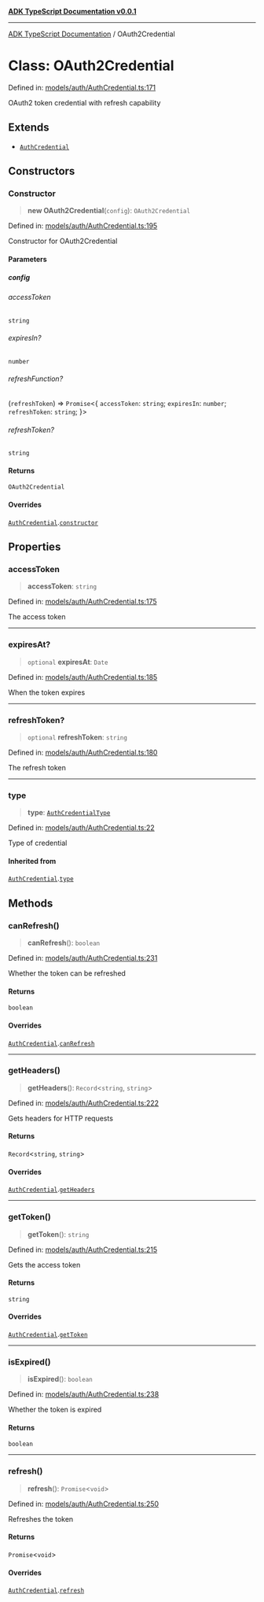 [**ADK TypeScript Documentation v0.0.1**](../README.md)

***

[ADK TypeScript Documentation](../globals.md) / OAuth2Credential

# Class: OAuth2Credential

Defined in: [models/auth/AuthCredential.ts:171](https://github.com/pontus-devoteam/adk-typescript/blob/0f66151c645c59f98bf29f75515acbeb98026e1f/src/models/auth/AuthCredential.ts#L171)

OAuth2 token credential with refresh capability

## Extends

- [`AuthCredential`](AuthCredential.md)

## Constructors

### Constructor

> **new OAuth2Credential**(`config`): `OAuth2Credential`

Defined in: [models/auth/AuthCredential.ts:195](https://github.com/pontus-devoteam/adk-typescript/blob/0f66151c645c59f98bf29f75515acbeb98026e1f/src/models/auth/AuthCredential.ts#L195)

Constructor for OAuth2Credential

#### Parameters

##### config

###### accessToken

`string`

###### expiresIn?

`number`

###### refreshFunction?

(`refreshToken`) => `Promise`\<\{ `accessToken`: `string`; `expiresIn`: `number`; `refreshToken`: `string`; \}\>

###### refreshToken?

`string`

#### Returns

`OAuth2Credential`

#### Overrides

[`AuthCredential`](AuthCredential.md).[`constructor`](AuthCredential.md#constructor)

## Properties

### accessToken

> **accessToken**: `string`

Defined in: [models/auth/AuthCredential.ts:175](https://github.com/pontus-devoteam/adk-typescript/blob/0f66151c645c59f98bf29f75515acbeb98026e1f/src/models/auth/AuthCredential.ts#L175)

The access token

***

### expiresAt?

> `optional` **expiresAt**: `Date`

Defined in: [models/auth/AuthCredential.ts:185](https://github.com/pontus-devoteam/adk-typescript/blob/0f66151c645c59f98bf29f75515acbeb98026e1f/src/models/auth/AuthCredential.ts#L185)

When the token expires

***

### refreshToken?

> `optional` **refreshToken**: `string`

Defined in: [models/auth/AuthCredential.ts:180](https://github.com/pontus-devoteam/adk-typescript/blob/0f66151c645c59f98bf29f75515acbeb98026e1f/src/models/auth/AuthCredential.ts#L180)

The refresh token

***

### type

> **type**: [`AuthCredentialType`](../enumerations/AuthCredentialType.md)

Defined in: [models/auth/AuthCredential.ts:22](https://github.com/pontus-devoteam/adk-typescript/blob/0f66151c645c59f98bf29f75515acbeb98026e1f/src/models/auth/AuthCredential.ts#L22)

Type of credential

#### Inherited from

[`AuthCredential`](AuthCredential.md).[`type`](AuthCredential.md#type)

## Methods

### canRefresh()

> **canRefresh**(): `boolean`

Defined in: [models/auth/AuthCredential.ts:231](https://github.com/pontus-devoteam/adk-typescript/blob/0f66151c645c59f98bf29f75515acbeb98026e1f/src/models/auth/AuthCredential.ts#L231)

Whether the token can be refreshed

#### Returns

`boolean`

#### Overrides

[`AuthCredential`](AuthCredential.md).[`canRefresh`](AuthCredential.md#canrefresh)

***

### getHeaders()

> **getHeaders**(): `Record`\<`string`, `string`\>

Defined in: [models/auth/AuthCredential.ts:222](https://github.com/pontus-devoteam/adk-typescript/blob/0f66151c645c59f98bf29f75515acbeb98026e1f/src/models/auth/AuthCredential.ts#L222)

Gets headers for HTTP requests

#### Returns

`Record`\<`string`, `string`\>

#### Overrides

[`AuthCredential`](AuthCredential.md).[`getHeaders`](AuthCredential.md#getheaders)

***

### getToken()

> **getToken**(): `string`

Defined in: [models/auth/AuthCredential.ts:215](https://github.com/pontus-devoteam/adk-typescript/blob/0f66151c645c59f98bf29f75515acbeb98026e1f/src/models/auth/AuthCredential.ts#L215)

Gets the access token

#### Returns

`string`

#### Overrides

[`AuthCredential`](AuthCredential.md).[`getToken`](AuthCredential.md#gettoken)

***

### isExpired()

> **isExpired**(): `boolean`

Defined in: [models/auth/AuthCredential.ts:238](https://github.com/pontus-devoteam/adk-typescript/blob/0f66151c645c59f98bf29f75515acbeb98026e1f/src/models/auth/AuthCredential.ts#L238)

Whether the token is expired

#### Returns

`boolean`

***

### refresh()

> **refresh**(): `Promise`\<`void`\>

Defined in: [models/auth/AuthCredential.ts:250](https://github.com/pontus-devoteam/adk-typescript/blob/0f66151c645c59f98bf29f75515acbeb98026e1f/src/models/auth/AuthCredential.ts#L250)

Refreshes the token

#### Returns

`Promise`\<`void`\>

#### Overrides

[`AuthCredential`](AuthCredential.md).[`refresh`](AuthCredential.md#refresh)
